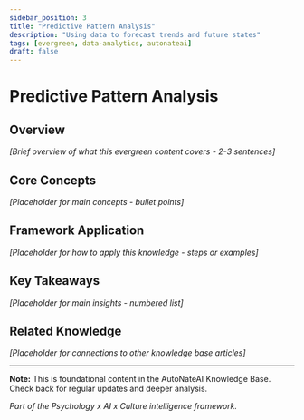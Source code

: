 ```yaml
---
sidebar_position: 3
title: "Predictive Pattern Analysis"
description: "Using data to forecast trends and future states"
tags: [evergreen, data-analytics, autonateai]
draft: false
---
```


# Predictive Pattern Analysis

## Overview
*[Brief overview of what this evergreen content covers - 2-3 sentences]*

## Core Concepts
*[Placeholder for main concepts - bullet points]*

## Framework Application
*[Placeholder for how to apply this knowledge - steps or examples]*

## Key Takeaways
*[Placeholder for main insights - numbered list]*

## Related Knowledge
*[Placeholder for connections to other knowledge base articles]*

---

**Note:** This is foundational content in the AutoNateAI Knowledge Base. Check back for regular updates and deeper analysis.

*Part of the Psychology x AI x Culture intelligence framework.*
